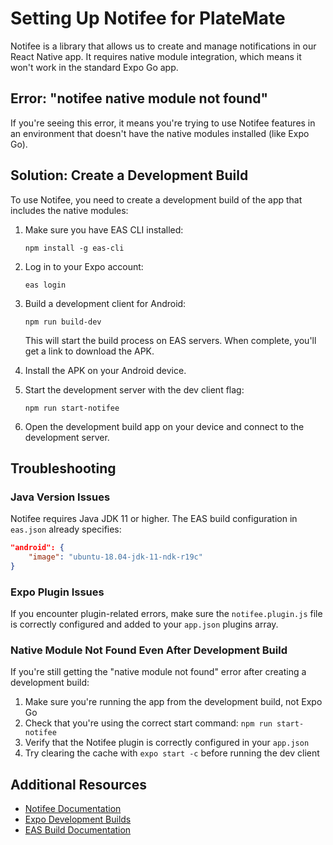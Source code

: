 # Setting Up Notifee for PlateMate

Notifee is a library that allows us to create and manage notifications in our React Native app. It requires native module integration, which means it won't work in the standard Expo Go app.

## Error: "notifee native module not found"

If you're seeing this error, it means you're trying to use Notifee features in an environment that doesn't have the native modules installed (like Expo Go).

## Solution: Create a Development Build

To use Notifee, you need to create a development build of the app that includes the native modules:

1. Make sure you have EAS CLI installed:
   ```
   npm install -g eas-cli
   ```

2. Log in to your Expo account:
   ```
   eas login
   ```

3. Build a development client for Android:
   ```
   npm run build-dev
   ```
   
   This will start the build process on EAS servers. When complete, you'll get a link to download the APK.

4. Install the APK on your Android device.

5. Start the development server with the dev client flag:
   ```
   npm run start-notifee
   ```

6. Open the development build app on your device and connect to the development server.

## Troubleshooting

### Java Version Issues

Notifee requires Java JDK 11 or higher. The EAS build configuration in `eas.json` already specifies:

```json
"android": {
    "image": "ubuntu-18.04-jdk-11-ndk-r19c"
}
```

### Expo Plugin Issues

If you encounter plugin-related errors, make sure the `notifee.plugin.js` file is correctly configured and added to your `app.json` plugins array.

### Native Module Not Found Even After Development Build

If you're still getting the "native module not found" error after creating a development build:

1. Make sure you're running the app from the development build, not Expo Go
2. Check that you're using the correct start command: `npm run start-notifee`
3. Verify that the Notifee plugin is correctly configured in your `app.json`
4. Try clearing the cache with `expo start -c` before running the dev client

## Additional Resources

- [Notifee Documentation](https://notifee.app/react-native/docs/overview)
- [Expo Development Builds](https://docs.expo.dev/develop/development-builds/introduction/)
- [EAS Build Documentation](https://docs.expo.dev/build/introduction/) 